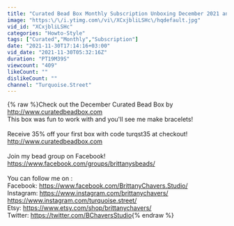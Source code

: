 ```yaml
---
title: "Curated Bead Box Monthly Subscription Unboxing December 2021 and Jewelry Tutorial! ❄️"
image: "https:\/\/i.ytimg.com\/vi\/XCxjbliLSHc\/hqdefault.jpg"
vid_id: "XCxjbliLSHc"
categories: "Howto-Style"
tags: ["Curated","Monthly","Subscription"]
date: "2021-11-30T17:14:16+03:00"
vid_date: "2021-11-30T05:32:16Z"
duration: "PT19M39S"
viewcount: "409"
likeCount: ""
dislikeCount: ""
channel: "Turquoise.Street"
---
```

{% raw %}Check out the December Curated Bead Box by <a rel="nofollow" target="blank" href="http://www.curatedbeadbox.com">http://www.curatedbeadbox.com</a><br />This box was fun to work with and you'll see me make bracelets!<br /><br />Receive 35% off your first box with code turqst35 at checkout!<br /><a rel="nofollow" target="blank" href="http://www.curatedbeadbox.com">http://www.curatedbeadbox.com</a><br /><br />Join my bead group on Facebook!  <br /><a rel="nofollow" target="blank" href="https://www.facebook.com/groups/brittanysbeads/">https://www.facebook.com/groups/brittanysbeads/</a><br /><br />You can follow me on :<br />Facebook: <a rel="nofollow" target="blank" href="https://www.facebook.com/BrittanyChavers.Studio/">https://www.facebook.com/BrittanyChavers.Studio/</a><br />Instagram: <a rel="nofollow" target="blank" href="https://www.instagram.com/brittanychavers/">https://www.instagram.com/brittanychavers/</a> <a rel="nofollow" target="blank" href="https://www.instagram.com/turquoise.street/">https://www.instagram.com/turquoise.street/</a><br />Etsy: <a rel="nofollow" target="blank" href="https://www.etsy.com/shop/brittanychavers/">https://www.etsy.com/shop/brittanychavers/</a><br />Twitter: <a rel="nofollow" target="blank" href="https://twitter.com/BChaversStudio">https://twitter.com/BChaversStudio</a>{% endraw %}
